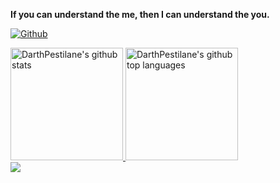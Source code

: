 **If you can understand the me, then I can understand the you.**

[![Github](https://img.shields.io/github/followers/DarthPestilane?label=Follow&style=social)](https://github.com/DarthPestilane)

<a href="https://github.com/DarthPestilane">
  <img height="180em" src="https://github-readme-stats.vercel.app/api?username=DarthPestilane&show_icons=true&theme=merko&count_private=true" alt="DarthPestilane's github stats" />
  <img height="180em" src="https://github-readme-stats.vercel.app/api/top-langs/?username=DarthPestilane&theme=merko&layout=compact" alt="DarthPestilane's github top languages" />
</a>
<br/>

<img src="https://gv.halberd.cn/DarthPestilane?theme=stroke-colorful&active=3200ff&deactive=f1f1f1&len=8&speed=40&size=60&space=5&tail=1" />

<!--
Here are some ideas to get you started:

- 🔭 I’m currently working on ...
- 🌱 I’m currently learning ...
- 👯 I’m looking to collaborate on ...
- 🤔 I’m looking for help with ...
- 💬 Ask me about ...
- 📫 How to reach me: ...
- 😄 Pronouns: ...
- ⚡ Fun fact: ...
-->
